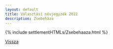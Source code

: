 ```yaml
---
layout: default
title: Választási névjegyzék 2022
description: Zsebeháza
---
```


{% include settlementHTMLs/Zsebehaaza.html %}

[Vissza](./)